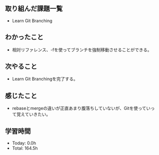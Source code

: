 ## 取り組んだ課題一覧
- Learn Git Branching
## わかったこと
- 相対リファレンス、-fを使ってブランチを強制移動させることができる。
## 次やること
- Learn Git Branchingを完了する。
## 感じたこと
- rebaseとmergeの違いが正直あまり腹落ちしていないが、Gitを使っていって覚えていきたい。
## 学習時間
- Today: 0.0h
- Total: 164.5h
